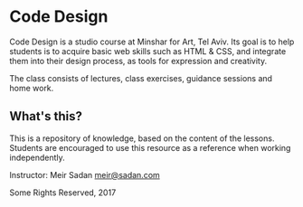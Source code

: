 # Code Design

Code Design is a studio course at Minshar for Art, Tel Aviv. Its goal is to help students is to acquire basic web skills such as HTML & CSS, and integrate them into their design process, as tools for expression and creativity.

The class consists of lectures, class exercises, guidance sessions and home work.

## What's this?

This is a repository of knowledge, based on the content of the lessons. Students are encouraged to use this resource as a reference when working independently.

Instructor: Meir Sadan <meir@sadan.com>

Some Rights Reserved, 2017
